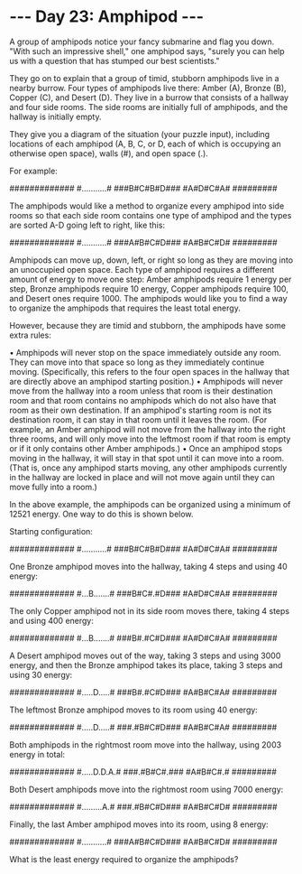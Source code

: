 # --- Day 23: Amphipod ---

A group of amphipods notice your fancy submarine and flag you down. "With such an impressive shell," one amphipod says, "surely you can help us with a question that has stumped our best scientists."

They go on to explain that a group of timid, stubborn amphipods live in a nearby burrow. Four types of amphipods live there: Amber (A), Bronze (B), Copper (C), and Desert (D). They live in a burrow that consists of a hallway and four side rooms. The side rooms are initially full of amphipods, and the hallway is initially empty.

They give you a diagram of the situation (your puzzle input), including locations of each amphipod (A, B, C, or D, each of which is occupying an otherwise open space), walls (#), and open space (.).

For example:

#############
#...........#
###B#C#B#D###
  #A#D#C#A#
  #########

The amphipods would like a method to organize every amphipod into side rooms so that each side room contains one type of amphipod and the types are sorted A-D going left to right, like this:

#############
#...........#
###A#B#C#D###
  #A#B#C#D#
  #########

Amphipods can move up, down, left, or right so long as they are moving into an unoccupied open space. Each type of amphipod requires a different amount of energy to move one step: Amber amphipods require 1 energy per step, Bronze amphipods require 10 energy, Copper amphipods require 100, and Desert ones require 1000. The amphipods would like you to find a way to organize the amphipods that requires the least total energy.

However, because they are timid and stubborn, the amphipods have some extra rules:

  • Amphipods will never stop on the space immediately outside any room. They can move into that space so long as they immediately continue moving. (Specifically, this refers to the four open spaces in the hallway that are directly above an amphipod starting position.)
  • Amphipods will never move from the hallway into a room unless that room is their destination room and that room contains no amphipods which do not also have that room as their own destination. If an amphipod's starting room is not its destination room, it can stay in that room until it leaves the room. (For example, an Amber amphipod will not move from the hallway into the right three rooms, and will only move into the leftmost room if that room is empty or if it only contains other Amber amphipods.)
  • Once an amphipod stops moving in the hallway, it will stay in that spot until it can move into a room. (That is, once any amphipod starts moving, any other amphipods currently in the hallway are locked in place and will not move again until they can move fully into a room.)

In the above example, the amphipods can be organized using a minimum of 12521 energy. One way to do this is shown below.

Starting configuration:

#############
#...........#
###B#C#B#D###
  #A#D#C#A#
  #########

One Bronze amphipod moves into the hallway, taking 4 steps and using 40 energy:

#############
#...B.......#
###B#C#.#D###
  #A#D#C#A#
  #########

The only Copper amphipod not in its side room moves there, taking 4 steps and using 400 energy:

#############
#...B.......#
###B#.#C#D###
  #A#D#C#A#
  #########

A Desert amphipod moves out of the way, taking 3 steps and using 3000 energy, and then the Bronze amphipod takes its place, taking 3 steps and using 30 energy:

#############
#.....D.....#
###B#.#C#D###
  #A#B#C#A#
  #########

The leftmost Bronze amphipod moves to its room using 40 energy:

#############
#.....D.....#
###.#B#C#D###
  #A#B#C#A#
  #########

Both amphipods in the rightmost room move into the hallway, using 2003 energy in total:

#############
#.....D.D.A.#
###.#B#C#.###
  #A#B#C#.#
  #########

Both Desert amphipods move into the rightmost room using 7000 energy:

#############
#.........A.#
###.#B#C#D###
  #A#B#C#D#
  #########

Finally, the last Amber amphipod moves into its room, using 8 energy:

#############
#...........#
###A#B#C#D###
  #A#B#C#D#
  #########

What is the least energy required to organize the amphipods?
